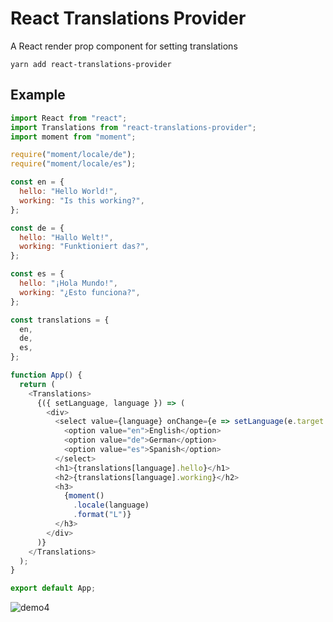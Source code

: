 # React Translations Provider

A React render prop component for setting translations

`yarn add react-translations-provider`

## Example

```js
import React from "react";
import Translations from "react-translations-provider";
import moment from "moment";

require("moment/locale/de");
require("moment/locale/es");

const en = {
  hello: "Hello World!",
  working: "Is this working?",
};

const de = {
  hello: "Hallo Welt!",
  working: "Funktioniert das?",
};

const es = {
  hello: "¡Hola Mundo!",
  working: "¿Esto funciona?",
};

const translations = {
  en,
  de,
  es,
};

function App() {
  return (
    <Translations>
      {({ setLanguage, language }) => (
        <div>
          <select value={language} onChange={e => setLanguage(e.target.value)}>
            <option value="en">English</option>
            <option value="de">German</option>
            <option value="es">Spanish</option>
          </select>
          <h1>{translations[language].hello}</h1>
          <h2>{translations[language].working}</h2>
          <h3>
            {moment()
              .locale(language)
              .format("L")}
          </h3>
        </div>
      )}
    </Translations>
  );
}

export default App;
```
![demo4](https://user-images.githubusercontent.com/6344422/36412690-91b29e3e-161b-11e8-8d68-9326d2cd6c91.gif)

